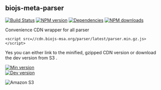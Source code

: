biojs-meta-parser
-------------------

[![Build Status](https://travis-ci.org/biojs/biojs-meta-parser.svg?branch=master)](https://travis-ci.org/biojs/biojs-meta-parser)
[![NPM version](http://img.shields.io/npm/v/biojs-meta-parser.svg)](https://www.npmjs.org/package/biojs-meta-parser)
[![Dependencies](https://david-dm.org/biojs/biojs-meta-parser.png)](https://david-dm.org/biojs/biojs-meta-parser)
[![NPM downloads](http://img.shields.io/npm/dm/biojs-meta-parser.svg)](https://www.npmjs.org/package/biojs-meta-parser)


Convenience CDN wrapper for all parser

```
<script src=//cdn.biojs-msa.org/parser/latest/parser.min.gz.js></script>
```

Yes you can either link to the minified, gzipped CDN version or download the dev version from S3 .

[![Min version](http://img.shields.io/badge/prod-3kB-blue.svg)](https://cdn.biojs-msa.org/parser/latest/parser.min.gz.js)  
[![Dev version](http://img.shields.io/badge/dev-latest-yellow.svg)](https://s3-eu-west-1.amazonaws.com/biojs/parser/latest/parser.js) 


![Amazon S3](https://upload.wikimedia.org/wikipedia/commons/thumb/1/1d/AmazonWebservices_Logo.svg/500px-AmazonWebservices_Logo.svg.png)

